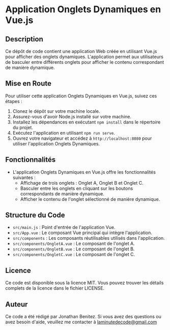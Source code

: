 # Application Onglets Dynamiques en Vue.js

## Description
Ce dépôt de code contient une application Web créée en utilisant Vue.js pour afficher des onglets dynamiques. L'application permet aux utilisateurs de basculer entre différents onglets pour afficher le contenu correspondant de manière dynamique.

## Mise en Route
Pour utiliser cette application Onglets Dynamiques en Vue.js, suivez ces étapes :

1. Clonez le dépôt sur votre machine locale.
2. Assurez-vous d'avoir Node.js installé sur votre machine.
3. Installez les dépendances en exécutant `npm install` dans le répertoire du projet.
4. Exécutez l'application en utilisant `npm run serve`.
5. Ouvrez votre navigateur et accédez à `http://localhost:8080` pour utiliser l'application Onglets Dynamiques.

## Fonctionnalités
- L'application Onglets Dynamiques en Vue.js offre les fonctionnalités suivantes :
  - Affichage de trois onglets : Onglet A, Onglet B et Onglet C.
  - Basculer entre les onglets en cliquant sur les boutons correspondants de manière dynamique.
  - Afficher le contenu de l'onglet sélectionné de manière dynamique.

## Structure du Code
- `src/main.js` : Point d'entrée de l'application Vue.
- `src/App.vue` : Le composant Vue principal qui intègre l'application.
- `src/components` : Les composants réutilisables utilisés dans l'application.
- `src/components/OngletA.vue` : Le composant de l'onglet A.
- `src/components/OngletB.vue` : Le composant de l'onglet B.
- `src/components/OngletC.vue` : Le composant de l'onglet C.

## Licence
Ce code est disponible sous la licence MIT. Vous pouvez trouver les détails complets de la licence dans le fichier LICENSE.

## Auteur
Ce code a été rédigé par Jonathan Benitez. Si vous avez des questions ou avez besoin d'aide, veuillez me contacter à laminutedecode@gmail.com
